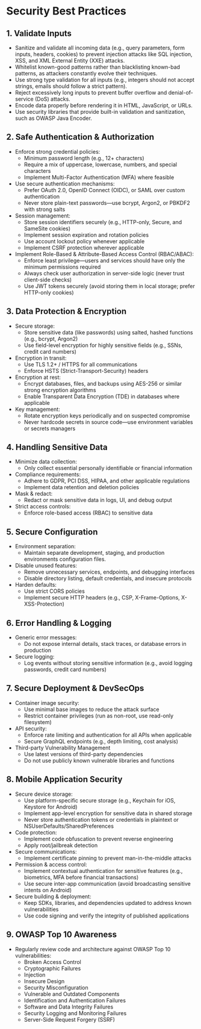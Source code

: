 # Security Best Practices

## 1. Validate Inputs
- Sanitize and validate all incoming data (e.g., query parameters, form inputs, headers, cookies) to prevent injection attacks like SQL injection, XSS, and XML External Entity (XXE) attacks.  
- Whitelist known-good patterns rather than blacklisting known-bad patterns, as attackers constantly evolve their techniques.  
- Use strong type validation for all inputs (e.g., integers should not accept strings, emails should follow a strict pattern).  
- Reject excessively long inputs to prevent buffer overflow and denial-of-service (DoS) attacks.  
- Encode data properly before rendering it in HTML, JavaScript, or URLs.  
- Use security libraries that provide built-in validation and sanitization, such as OWASP Java Encoder.

## 2. Safe Authentication & Authorization
- Enforce strong credential policies:
  - Minimum password length (e.g., 12+ characters)
  - Require a mix of uppercase, lowercase, numbers, and special characters
  - Implement Multi-Factor Authentication (MFA) where feasible
- Use secure authentication mechanisms:
  - Prefer OAuth 2.0, OpenID Connect (OIDC), or SAML over custom authentication
  - Never store plain-text passwords—use bcrypt, Argon2, or PBKDF2 with strong salts
- Session management:
  - Store session identifiers securely (e.g., HTTP-only, Secure, and SameSite cookies)
  - Implement session expiration and rotation policies
  - Use account lockout policy whenever applicable
  - Implement CSRF protection wherever applicable
- Implement Role-Based & Attribute-Based Access Control (RBAC/ABAC):
  - Enforce least privilege—users and services should have only the minimum permissions required
  - Always check user authorization in server-side logic (never trust client-side checks)
  - Use JWT tokens securely (avoid storing them in local storage; prefer HTTP-only cookies)

## 3. Data Protection & Encryption
- Secure storage:
  - Store sensitive data (like passwords) using salted, hashed functions (e.g., bcrypt, Argon2)
  - Use field-level encryption for highly sensitive fields (e.g., SSNs, credit card numbers)
- Encryption in transit:
  - Use TLS 1.2+ / HTTPS for all communications
  - Enforce HSTS (Strict-Transport-Security) headers
- Encryption at rest:
  - Encrypt databases, files, and backups using AES-256 or similar strong encryption algorithms
  - Enable Transparent Data Encryption (TDE) in databases where applicable
- Key management:
  - Rotate encryption keys periodically and on suspected compromise
  - Never hardcode secrets in source code—use environment variables or secrets managers

## 4. Handling Sensitive Data
- Minimize data collection:
  - Only collect essential personally identifiable or financial information
- Compliance requirements:
  - Adhere to GDPR, PCI DSS, HIPAA, and other applicable regulations
  - Implement data retention and deletion policies
- Mask & redact:
  - Redact or mask sensitive data in logs, UI, and debug output
- Strict access controls:
  - Enforce role-based access (RBAC) to sensitive data

## 5. Secure Configuration
- Environment separation:
  - Maintain separate development, staging, and production environments configuration files.
- Disable unused features:
  - Remove unnecessary services, endpoints, and debugging interfaces
  - Disable directory listing, default credentials, and insecure protocols
- Harden defaults:
  - Use strict CORS policies
  - Implement secure HTTP headers (e.g., CSP, X-Frame-Options, X-XSS-Protection)

## 6. Error Handling & Logging
- Generic error messages:
  - Do not expose internal details, stack traces, or database errors in production
- Secure logging:
  - Log events without storing sensitive information (e.g., avoid logging passwords, credit card numbers)

## 7. Secure Deployment & DevSecOps
- Container image security:
  - Use minimal base images to reduce the attack surface
  - Restrict container privileges (run as non-root, use read-only filesystem)
- API security:
  - Enforce rate limiting and authentication for all APIs when applicable
  - Secure GraphQL endpoints (e.g., depth limiting, cost analysis)
- Third-party Vulnerability Management
  - Use latest versions of third-party dependencies
  - Do not use publicly known vulnerable libraries and functions

## 8. Mobile Application Security
- Secure device storage:
  - Use platform-specific secure storage (e.g., Keychain for iOS, Keystore for Android)
  - Implement app-level encryption for sensitive data in shared storage
  - Never store authentication tokens or credentials in plaintext or NSUserDefaults/SharedPreferences
- Code protection:
  - Implement code obfuscation to prevent reverse engineering
  - Apply root/jailbreak detection
- Secure communications:
  - Implement certificate pinning to prevent man-in-the-middle attacks
- Permission & access control:
  - Implement contextual authentication for sensitive features (e.g., biometrics, MFA before financial transactions)
  - Use secure inter-app communication (avoid broadcasting sensitive intents on Android)
- Secure building & deployment:
  - Keep SDKs, libraries, and dependencies updated to address known vulnerabilities
  - Use code signing and verify the integrity of published applications

## 9. OWASP Top 10 Awareness
- Regularly review code and architecture against OWASP Top 10 vulnerabilities:
  - Broken Access Control
  - Cryptographic Failures
  - Injection 
  - Insecure Design
  - Security Misconfiguration
  - Vulnerable and Outdated Components
  - Identification and Authentication Failures
  - Software and Data Integrity Failures
  - Security Logging and Monitoring Failures
  - Server-Side Request Forgery (SSRF)
